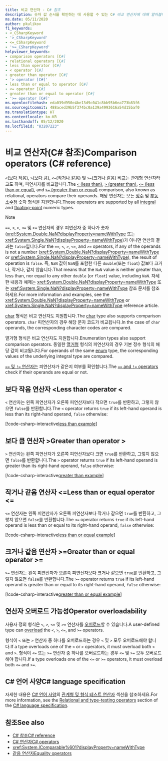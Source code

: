 ```yaml
---
title: 비교 연산자 - C# 참조
description: 숫자 값 순서를 확인하는 데 사용할 수 있는 C# 비교 연산자에 대해 알아봅니다.
ms.date: 05/11/2020
author: pkulikov
f1_keywords:
- <_CSharpKeyword
- '>_CSharpKeyword'
- <=_CSharpKeyword
- '>=_CSharpKeyword'
helpviewer_keywords:
- comparison operators [C#]
- relational operators [C#]
- less than operator [C#]
- < operator [C#]
- greater than operator [C#]
- '> operator [C#]'
- less than or equal to operator [C#]
- <= operator [C#]
- greater than or equal to operator [C#]
- '>= operator [C#]'
ms.openlocfilehash: eda039d950e4be13d9c041c8bb95b6ea773b83f6
ms.sourcegitcommit: 488aced39b5f374bc0a139a4993616a54d15baf0
ms.translationtype: HT
ms.contentlocale: ko-KR
ms.lasthandoff: 05/12/2020
ms.locfileid: "83207223"
---
```

# <a name="comparison-operators-c-reference"></a><span data-ttu-id="a4c08-103">비교 연산자(C# 참조)</span><span class="sxs-lookup"><span data-stu-id="a4c08-103">Comparison operators (C# reference)</span></span>

<span data-ttu-id="a4c08-104">[`<`(보다 작음)](#less-than-operator-), [`>`(보다 큼)](#greater-than-operator-), [`<=`(작거나 같음)](#less-than-or-equal-operator-) 및 [`>=`(크거나 같음)](#greater-than-or-equal-operator-) 비교는 관계형 연산자라고도 하며, 피연사자를 비교합니다.</span><span class="sxs-lookup"><span data-stu-id="a4c08-104">The [`<` (less than)](#less-than-operator-), [`>` (greater than)](#greater-than-operator-), [`<=` (less than or equal)](#less-than-or-equal-operator-), and [`>=` (greater than or equal)](#greater-than-or-equal-operator-) comparison, also known as relational, operators compare their operands.</span></span> <span data-ttu-id="a4c08-105">해당 연산자는 모든 [정수](../builtin-types/integral-numeric-types.md) 및 [부동 소수점](../builtin-types/floating-point-numeric-types.md) 숫자 형식을 지원합니다.</span><span class="sxs-lookup"><span data-stu-id="a4c08-105">Those operators are supported by all [integral](../builtin-types/integral-numeric-types.md) and [floating-point](../builtin-types/floating-point-numeric-types.md) numeric types.</span></span>

> [!NOTE]
> <span data-ttu-id="a4c08-106">`==`, `<`, `>`, `<=` 및 `>=` 연산자의 경우 피연산자 중 하나가 숫자(<xref:System.Double.NaN?displayProperty=nameWithType> 또는 <xref:System.Single.NaN?displayProperty=nameWithType>)가 아니면 연산의 결과는 `false`입니다.</span><span class="sxs-lookup"><span data-stu-id="a4c08-106">For the `==`, `<`, `>`, `<=`, and `>=` operators, if any of the operands is not a number (<xref:System.Double.NaN?displayProperty=nameWithType> or <xref:System.Single.NaN?displayProperty=nameWithType>), the result of operation is `false`.</span></span> <span data-ttu-id="a4c08-107">즉, `NaN` 값이 `NaN`를 포함한 다른 `double`(또는 `float`) 값보다 크거나, 작거나, 같지 않습니다.</span><span class="sxs-lookup"><span data-stu-id="a4c08-107">That means that the `NaN` value is neither greater than, less than, nor equal to any other `double` (or `float`) value, including `NaN`.</span></span> <span data-ttu-id="a4c08-108">자세한 내용과 예제는 <xref:System.Double.NaN?displayProperty=nameWithType> 또는 <xref:System.Single.NaN?displayProperty=nameWithType> 참조 문서를 참조하세요.</span><span class="sxs-lookup"><span data-stu-id="a4c08-108">For more information and examples, see the <xref:System.Double.NaN?displayProperty=nameWithType> or <xref:System.Single.NaN?displayProperty=nameWithType> reference article.</span></span>

<span data-ttu-id="a4c08-109">[char](../builtin-types/char.md) 형식은 비교 연산자도 지원합니다.</span><span class="sxs-lookup"><span data-stu-id="a4c08-109">The [char](../builtin-types/char.md) type also supports comparison operators.</span></span> <span data-ttu-id="a4c08-110">`char` 피연산자의 경우 해당 문자 코드가 비교됩니다.</span><span class="sxs-lookup"><span data-stu-id="a4c08-110">In the case of `char` operands, the corresponding character codes are compared.</span></span>

<span data-ttu-id="a4c08-111">열거형 형식은 비교 연산자도 지원합니다.</span><span class="sxs-lookup"><span data-stu-id="a4c08-111">Enumeration types also support comparison operators.</span></span> <span data-ttu-id="a4c08-112">동일한 [열거형](../builtin-types/enum.md) 형식의 피연산자의 경우 기본 정수 형식의 해당 값이 비교됩니다.</span><span class="sxs-lookup"><span data-stu-id="a4c08-112">For operands of the same [enum](../builtin-types/enum.md) type, the corresponding values of the underlying integral type are compared.</span></span>

<span data-ttu-id="a4c08-113">[`==` 및 `!=` 연산자는](equality-operators.md) 피연산자가 같은지 여부를 확인합니다.</span><span class="sxs-lookup"><span data-stu-id="a4c08-113">The [`==` and `!=` operators](equality-operators.md) check if their operands are equal or not.</span></span>

## <a name="less-than-operator-"></a><span data-ttu-id="a4c08-114">보다 작음 연산자 \<</span><span class="sxs-lookup"><span data-stu-id="a4c08-114">Less than operator \<</span></span>

<span data-ttu-id="a4c08-115">`<` 연산자는 왼쪽 피연산자가 오른쪽 피연산자보다 작으면 `true`를 반환하고, 그렇지 않으면 `false`를 반환합니다.</span><span class="sxs-lookup"><span data-stu-id="a4c08-115">The `<` operator returns `true` if its left-hand operand is less than its right-hand operand, `false` otherwise:</span></span>

[!code-csharp-interactive[less than example](snippets/ComparisonOperators.cs#Less)]

## <a name="greater-than-operator-"></a><span data-ttu-id="a4c08-116">보다 큼 연산자 ></span><span class="sxs-lookup"><span data-stu-id="a4c08-116">Greater than operator ></span></span>

<span data-ttu-id="a4c08-117">`>` 연산자는 왼쪽 피연산자가 오른쪽 피연산자보다 크면 `true`를 반환하고, 그렇지 않으면 `false`를 반환합니다.</span><span class="sxs-lookup"><span data-stu-id="a4c08-117">The `>` operator returns `true` if its left-hand operand is greater than its right-hand operand, `false` otherwise:</span></span>

[!code-csharp-interactive[greater than example](snippets/ComparisonOperators.cs#Greater)]

## <a name="less-than-or-equal-operator-"></a><span data-ttu-id="a4c08-118">작거나 같음 연산자 \<=</span><span class="sxs-lookup"><span data-stu-id="a4c08-118">Less than or equal operator \<=</span></span>

<span data-ttu-id="a4c08-119">`<=` 연산자는 왼쪽 피연산자가 오른쪽 피연산자보다 작거나 같으면 `true`를 반환하고, 그렇지 않으면 `false`를 반환합니다.</span><span class="sxs-lookup"><span data-stu-id="a4c08-119">The `<=` operator returns `true` if its left-hand operand is less than or equal to its right-hand operand, `false` otherwise:</span></span>

[!code-csharp-interactive[less than or equal example](snippets/ComparisonOperators.cs#LessOrEqual)]

## <a name="greater-than-or-equal-operator-"></a><span data-ttu-id="a4c08-120">크거나 같음 연산자 >=</span><span class="sxs-lookup"><span data-stu-id="a4c08-120">Greater than or equal operator >=</span></span>

<span data-ttu-id="a4c08-121">`>=` 연산자는 왼쪽 피연산자가 오른쪽 피연산자보다 크거나 같으면 `true`를 반환하고, 그렇지 않으면 `false`를 반환합니다.</span><span class="sxs-lookup"><span data-stu-id="a4c08-121">The `>=` operator returns `true` if its left-hand operand is greater than or equal to its right-hand operand, `false` otherwise:</span></span>

[!code-csharp-interactive[greater than or equal example](snippets/ComparisonOperators.cs#GreaterOrEqual)]

## <a name="operator-overloadability"></a><span data-ttu-id="a4c08-122">연산자 오버로드 가능성</span><span class="sxs-lookup"><span data-stu-id="a4c08-122">Operator overloadability</span></span>

<span data-ttu-id="a4c08-123">사용자 정의 형식은 `<`, `>`, `<=` 및 `>=` 연산자를 [오버로드](operator-overloading.md)할 수 있습니다.</span><span class="sxs-lookup"><span data-stu-id="a4c08-123">A user-defined type can [overload](operator-overloading.md) the `<`, `>`, `<=`, and `>=` operators.</span></span>

<span data-ttu-id="a4c08-124">형식이 `<` 또는 `>` 연산자 중 하나를 오버로드하는 경우 `<` 및 `>` 모두 오버로드해야 합니다.</span><span class="sxs-lookup"><span data-stu-id="a4c08-124">If a type overloads one of the `<` or `>` operators, it must overload both `<` and `>`.</span></span> <span data-ttu-id="a4c08-125">형식이 `<=` 또는 `>=` 연산자 중 하나를 오버로드하는 경우 `<=` 및 `>=` 모두 오버로드해야 합니다.</span><span class="sxs-lookup"><span data-stu-id="a4c08-125">If a type overloads one of the `<=` or `>=` operators, it must overload both `<=` and `>=`.</span></span>

## <a name="c-language-specification"></a><span data-ttu-id="a4c08-126">C# 언어 사양</span><span class="sxs-lookup"><span data-stu-id="a4c08-126">C# language specification</span></span>

<span data-ttu-id="a4c08-127">자세한 내용은 [C# 언어 사양](~/_csharplang/spec/introduction.md)의 [관계형 및 형식 테스트 연산자](~/_csharplang/spec/expressions.md#relational-and-type-testing-operators) 섹션을 참조하세요.</span><span class="sxs-lookup"><span data-stu-id="a4c08-127">For more information, see the [Relational and type-testing operators](~/_csharplang/spec/expressions.md#relational-and-type-testing-operators) section of the [C# language specification](~/_csharplang/spec/introduction.md).</span></span>

## <a name="see-also"></a><span data-ttu-id="a4c08-128">참조</span><span class="sxs-lookup"><span data-stu-id="a4c08-128">See also</span></span>

- [<span data-ttu-id="a4c08-129">C# 참조</span><span class="sxs-lookup"><span data-stu-id="a4c08-129">C# reference</span></span>](../index.md)
- [<span data-ttu-id="a4c08-130">C# 연산자</span><span class="sxs-lookup"><span data-stu-id="a4c08-130">C# operators</span></span>](index.md)
- <xref:System.IComparable%601?displayProperty=nameWithType>
- [<span data-ttu-id="a4c08-131">같음 연산자</span><span class="sxs-lookup"><span data-stu-id="a4c08-131">Equality operators</span></span>](equality-operators.md)
